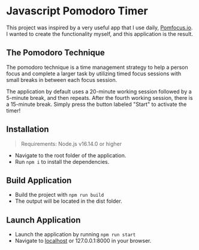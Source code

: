 
# Javascript Pomodoro Timer

This project was inspired by a very useful app that I use daily, [Pomfocus.io](https://pomofocus.io/). I wanted to create the functionality myself, and this application is the result.

## The Pomodoro Technique

The pomodoro technique is a time management strategy to help a person focus and complete a larger task by utilizing timed focus sessions with small breaks in between each focus session.

The application by default uses a 20-minute working session followed by a 5-minute break, and then repeats. After the fourth working session, there is a 15-minute break. Simply press the button labeled "Start" to activate the timer!

## Installation

>Requirements: Node.js v16.14.0 or higher

- Navigate to the root folder of the application.
- Run `npm i` to install the dependencies.

## Build Application

- Build the project with `npm run build`
- The output will be located in the dist folder.

## Launch Application

- Launch the application by running `npm run start`
- Navigate to [localhost](http://127.0.0.1:8000) or 127.0.0.1:8000 in your browser.


